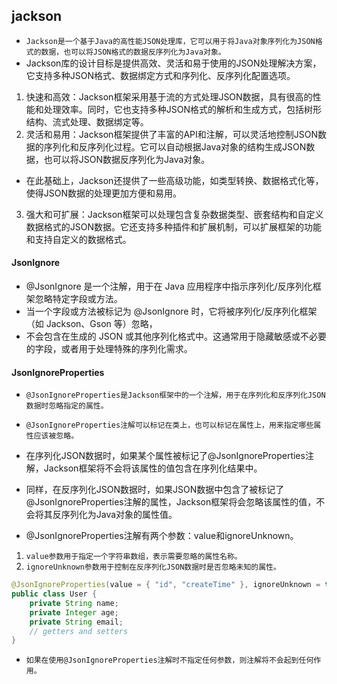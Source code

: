 ## jackson
* `Jackson是一个基于Java的高性能JSON处理库，它可以用于将Java对象序列化为JSON格式的数据，也可以将JSON格式的数据反序列化为Java对象。`
* Jackson库的设计目标是提供高效、灵活和易于使用的JSON处理解决方案，它支持多种JSON格式、数据绑定方式和序列化、反序列化配置选项。

1. 快速和高效：Jackson框架采用基于流的方式处理JSON数据，具有很高的性能和处理效率。同时，它也支持多种JSON格式的解析和生成方式，包括树形结构、流式处理、数据绑定等。
2. 灵活和易用：Jackson框架提供了丰富的API和注解，可以灵活地控制JSON数据的序列化和反序列化过程。它可以自动根据Java对象的结构生成JSON数据，也可以将JSON数据反序列化为Java对象。
* 在此基础上，Jackson还提供了一些高级功能，如类型转换、数据格式化等，使得JSON数据的处理更加方便和易用。
3. 强大和可扩展：Jackson框架可以处理包含复杂数据类型、嵌套结构和自定义数据格式的JSON数据。它还支持多种插件和扩展机制，可以扩展框架的功能和支持自定义的数据格式。

#### JsonIgnore
* @JsonIgnore 是一个注解，用于在 Java 应用程序中指示序列化/反序列化框架忽略特定字段或方法。
* 当一个字段或方法被标记为 @JsonIgnore 时，它将被序列化/反序列化框架（如 Jackson、Gson 等）忽略，
* 不会包含在生成的 JSON 或其他序列化格式中。这通常用于隐藏敏感或不必要的字段，或者用于处理特殊的序列化需求。


#### JsonIgnoreProperties
* `@JsonIgnoreProperties是Jackson框架中的一个注解，用于在序列化和反序列化JSON数据时忽略指定的属性。`
* `@JsonIgnoreProperties注解可以标记在类上，也可以标记在属性上，用来指定哪些属性应该被忽略。`

* 在序列化JSON数据时，如果某个属性被标记了@JsonIgnoreProperties注解，Jackson框架将不会将该属性的值包含在序列化结果中。
* 同样，在反序列化JSON数据时，如果JSON数据中包含了被标记了@JsonIgnoreProperties注解的属性，Jackson框架将会忽略该属性的值，不会将其反序列化为Java对象的属性值。


* @JsonIgnoreProperties注解有两个参数：value和ignoreUnknown。
1. `value参数用于指定一个字符串数组，表示需要忽略的属性名称。`
2. `ignoreUnknown参数用于控制在反序列化JSON数据时是否忽略未知的属性。`

```java
@JsonIgnoreProperties(value = { "id", "createTime" }, ignoreUnknown = true)
public class User {
    private String name;
    private Integer age;
    private String email;
    // getters and setters
}
```

* `如果在使用@JsonIgnoreProperties注解时不指定任何参数，则注解将不会起到任何作用。`





